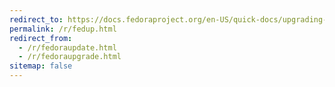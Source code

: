 ```yaml
---
redirect_to: https://docs.fedoraproject.org/en-US/quick-docs/upgrading-fedora-offline/
permalink: /r/fedup.html
redirect_from:
  - /r/fedoraupdate.html
  - /r/fedoraupgrade.html
sitemap: false
---
```

